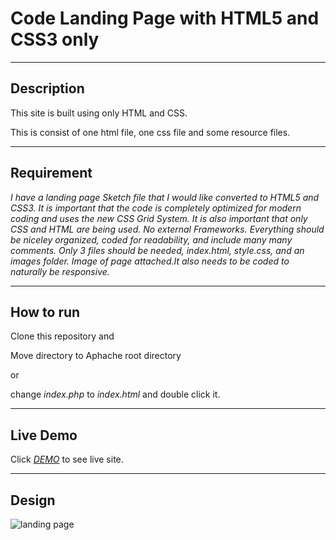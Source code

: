 # Code Landing Page with HTML5 and CSS3 only

---

## Description

This site is built using only HTML and CSS.

This is consist of one html file, one css file and some resource files.

---

## Requirement

*I have a landing page Sketch file that I would like converted to HTML5 and CSS3. It is important that the code is completely optimized for modern coding and uses the new CSS Grid System. It is also important that only CSS and HTML are being used. No external Frameworks. Everything should be niceley organized, coded for readability, and include many many comments. Only 3 files should be needed, index.html, style.css, and an images folder. Image of page attached.It also needs to be coded to naturally be responsive.*

---

## How to run

Clone this repository and 

Move directory to Aphache root directory

or

change *index.php* to *index.html* and double click it.

---

## Live Demo

Click [*DEMO*](https://spendo.herokuapp.com/) to see live site.

---

## Design

![landing page](https://github.com/denisp107/Spendo-Landing-Page/blob/master/assets/img/home.png?raw=true)